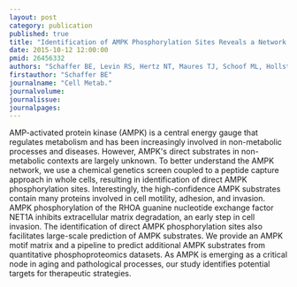 ```yaml
---
layout: post
category: publication
published: true
title: "Identification of AMPK Phosphorylation Sites Reveals a Network of Proteins Involved in Cell Invasion and Facilitates Large-Scale Substrate Prediction."
date: 2015-10-12 12:00:00
pmid: 26456332
authors: "Schaffer BE, Levin RS, Hertz NT, Maures TJ, Schoof ML, Hollstein PE, Benayoun BA, Banko MR, Shaw RJ, Shokat KM, Brunet A"
firstauthor: "Schaffer BE"
journalname: "Cell Metab."
journalvolume: 
journalissue: 
journalpages: 
---
```


AMP-activated protein kinase (AMPK) is a central energy gauge that regulates metabolism and has been increasingly involved in non-metabolic processes and diseases. However, AMPK's direct substrates in non-metabolic contexts are largely unknown. To better understand the AMPK network, we use a chemical genetics screen coupled to a peptide capture approach in whole cells, resulting in identification of direct AMPK phosphorylation sites. Interestingly, the high-confidence AMPK substrates contain many proteins involved in cell motility, adhesion, and invasion. AMPK phosphorylation of the RHOA guanine nucleotide exchange factor NET1A inhibits extracellular matrix degradation, an early step in cell invasion. The identification of direct AMPK phosphorylation sites also facilitates large-scale prediction of AMPK substrates. We provide an AMPK motif matrix and a pipeline to predict additional AMPK substrates from quantitative phosphoproteomics datasets. As AMPK is emerging as a critical node in aging and pathological processes, our study identifies potential targets for therapeutic strategies.

